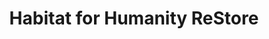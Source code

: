 ---
title: "Habitat for Humanity ReStore"
url: /hillsboro/habitat-for-humanity-restore/
shop: charity
---